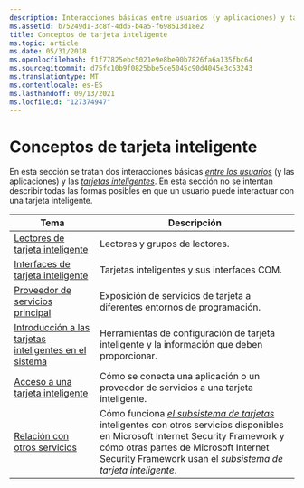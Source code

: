 ```yaml
---
description: Interacciones básicas entre usuarios (y aplicaciones) y tarjetas inteligentes.
ms.assetid: b75249d1-3c8f-4dd5-b4a5-f698513d18e2
title: Conceptos de tarjeta inteligente
ms.topic: article
ms.date: 05/31/2018
ms.openlocfilehash: f1f77825ebc5021e9e8be90b7826fa6a135fbc64
ms.sourcegitcommit: d75fc10b9f0825bbe5ce5045c90d4045e3c53243
ms.translationtype: MT
ms.contentlocale: es-ES
ms.lasthandoff: 09/13/2021
ms.locfileid: "127374947"
---
```

# <a name="smart-card-concepts"></a>Conceptos de tarjeta inteligente

En esta sección se tratan dos interacciones básicas [*entre los usuarios*](../secgloss/u-gly.md) (y las aplicaciones) y las [*tarjetas inteligentes*](../secgloss/s-gly.md). En esta sección no se intentan describir todas las formas posibles en que un usuario puede interactuar con una tarjeta inteligente.



| Tema                                                                              | Descripción                                                                                                                                                                                                                                                                                                         |
|------------------------------------------------------------------------------------|---------------------------------------------------------------------------------------------------------------------------------------------------------------------------------------------------------------------------------------------------------------------------------------------------------------------|
| [Lectores de tarjeta inteligente](smart-card-readers.md)                                       | Lectores y grupos de lectores.<br/>                                                                                                                                                                                                                                                                               |
| [Interfaces de tarjeta inteligente](smart-card-interfaces.md)                                 | Tarjetas inteligentes y sus interfaces COM.<br/>                                                                                                                                                                                                                                                                    |
| [Proveedor de servicios principal](primary-service-provider.md)                           | Exposición de servicios de tarjeta a diferentes entornos de programación.<br/>                                                                                                                                                                                                                                            |
| [Introducción a las tarjetas inteligentes en el sistema](introducing-smart-cards-to-the-system.md) | Herramientas de configuración de tarjeta inteligente y la información que deben proporcionar.<br/>                                                                                                                                                                                                                                             |
| [Acceso a una tarjeta inteligente](accessing-a-smart-card.md)                               | Cómo se conecta una aplicación o un proveedor de servicios a una tarjeta inteligente.<br/>                                                                                                                                                                                                                                         |
| [Relación con otros servicios](relation-to-other-services.md)                       | Cómo funciona [*el subsistema de tarjetas*](../secgloss/s-gly.md) inteligentes con otros servicios disponibles en Microsoft Internet Security Framework y cómo otras partes de Microsoft Internet Security Framework usan el *subsistema de tarjeta inteligente*.<br/> |



 

 

 
